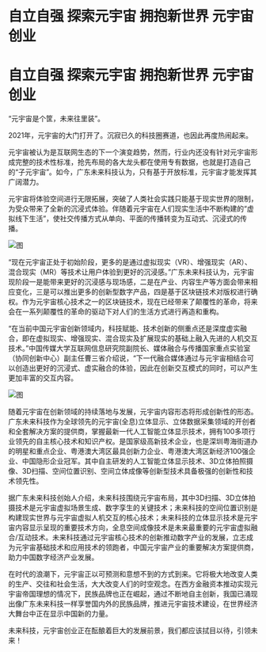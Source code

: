 # 自立自强 探索元宇宙 拥抱新世界 元宇宙创业


# 自立自强 探索元宇宙 拥抱新世界 元宇宙创业

“元宇宙是个筐，未来往里装”。

2021年，元宇宙的大门打开了。沉寂已久的科技圈赛道，也因此再度热闹起来。

元宇宙被认为是互联网生态的下一个演变趋势，然而，行业内还没有针对元宇宙形成完整的技术性标准，抢先布局的各大龙头都在使用专有数据，也就是打造自己的“子元宇宙”。如今，广东未来科技认为，只有基于开放标准，元宇宙才能发挥其广阔潜力。

元宇宙将体验空间进行无限拓展，突破了人类社会实践只能基于现实世界的限制，为受众带来了全新的沉浸式体验。伴随着元宇宙在人们现实生活中不断构建的“虚拟线下生活”，使社交传播方式从单向、平面的传播转变为互动式、沉浸式的传播。

![图](https://p4.itc.cn/images01/20220629/fda9f9e8f91d4cf09e341624b6dbd109.jpeg)

“现在元宇宙正处于初始阶段，更多的是通过虚拟现实（VR）、增强现实（AR）、混合现实（MR）等技术让用户体验到更好的沉浸感。”广东未来科技认为，元宇宙现阶段一是能带来更好的沉浸感与现场感，二是在产业、内容生产等方面会带来相应变化，三是可以推出更多的创新型数字产品，四是基于区块链技术对版权进行确权。作为元宇宙核心技术之一的区块链技术，现在已经带来了颠覆性的革命，将来会在一系列颠覆性的革命的驱动下对人们的生活方式进行再造和重构。

“在当前中国元宇宙创新领域内，科技赋能、技术创新的侧重点还是深度虚实融合，即在虚拟现实、增强现实、混合现实及扩展现实的基础上融入先进的人机交互技术。”中国传媒大学互联网信息研究院副院长、媒体融合与传播国家重点实验室（协同创新中心）副主任曹三省介绍说，“下一代融合媒体通过与元宇宙相结合可以创造出更好的沉浸式、虚实融合的体验，因此在创新交互模式的同时，可以产生更加丰富的交互内容。

![图](https://p1.itc.cn/images01/20220629/2b98e004759d49908754207aac1dce9c.jpeg)

随着元宇宙在创新领域的持续落地与发展，元宇宙内容形态将形成创新性的形态。广东未来科技作为全球领先的元宇宙(全息)立体显示、立体数据采集领域的开创者和全套解决方案的提供商，掌握最新一代人工智能立体显示技术，拥有100多项行业领先的自主核心技术和知识产权。是国家级高新技术企业，也是深圳粤海街道办的明星和重点企业、粤港澳大湾区最具创新力企业、粤港澳大湾区新经济100强企业、中国隐形企业冠军。其中自主研发的人工智能立体显示技术、3D立体拍照摄像、3D扫描、空间位置识别、空间立体成像等创新型技术具备极强的创新性和技术领先性。

据广东未来科技创始人介绍，未来科技围绕元宇宙布局，其中3D扫描、3D立体拍摄技术是元宇宙虚拟场景生成、数字孪生的关键技术；未来科技的空间位置识别是构建现实世界与元宇宙虚拟人机交互的核心技术；未来科技的立体显示技术是元宇宙内容显示呈现的重要技术方向，全息空间成像技术是未来最重要的元宇宙虚拟融合/互动技术。未来科技通过元宇宙核心技术的创新推动数字产业的发展，立志成为元宇宙基础技术和应用技术的领跑者，中国元宇宙产业的重要解决方案提供商，助力中国数字经济产业发展。

在时代的浪潮下，元宇宙正以可预测和意想不到的方式到来。它将极大地改变人类的生产、交往和社会生活，大大改变人们的时空观念。在西方金融资本推动实现元宇宙帝国理想的情况下，民族品牌也正在崛起，通过不断地自主创新，我国已涌现出像广东未来科技一样享誉国内外的民族品牌，推进元宇宙技术建设，在世界经济大舞台中正在显示中国新的力量。

未来科技，元宇宙创业正在酝酿着巨大的发展前景，我们都应该拭目以待，引领未来！
